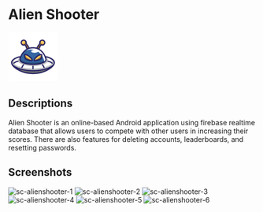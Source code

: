 # Alien Shooter

<img width="100" alt="icon-alienshooter" src="app/src/main/res/drawable/icon_ufo.png">

## Descriptions
Alien Shooter is an online-based Android application using firebase realtime database that allows users to compete with other users in increasing their scores. There are also features for deleting accounts, leaderboards, and resetting passwords.

## Screenshots
<img width="200" alt="sc-alienshooter-1" src="https://github.com/ikhwanhanif/Alien_Shooter/assets/108711453/9e5472cc-5def-421b-a348-9107c57c602b">
<img width="200" alt="sc-alienshooter-2" src="https://github.com/ikhwanhanif/Alien_Shooter/assets/108711453/7d984018-eed3-4c43-b088-dbf9dded873a">
<img width="200" alt="sc-alienshooter-3" src="https://github.com/ikhwanhanif/Alien_Shooter/assets/108711453/fcd3ea8e-de77-4c32-bde1-4ba54ee52ec8">
<img width="200" alt="sc-alienshooter-4" src="https://github.com/ikhwanhanif/Alien_Shooter/assets/108711453/b3fe9868-327c-4707-bf54-e6e8136bb216">
<img width="200" alt="sc-alienshooter-5" src="https://github.com/ikhwanhanif/Alien_Shooter/assets/108711453/e2dcf6fe-de2d-48f7-8adc-2e2dde3d56b9">
<img width="200" alt="sc-alienshooter-6" src="https://github.com/ikhwanhanif/Alien_Shooter/assets/108711453/c6567f23-c468-48d6-80db-7ad14a2bb939">
